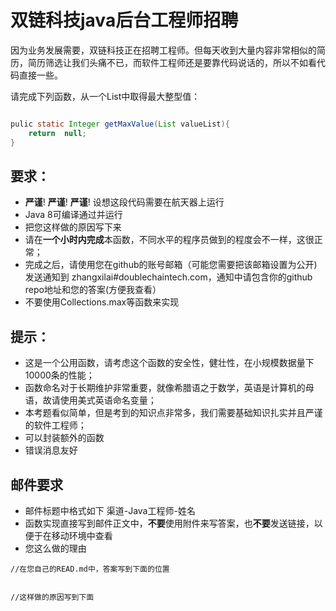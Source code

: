 # 双链科技java后台工程师招聘

因为业务发展需要，双链科技正在招聘工程师。但每天收到大量内容非常相似的简历，简历筛选让我们头痛不已，而软件工程师还是要靠代码说话的，所以不如看代码直接一些。


请完成下列函数，从一个List中取得最大整型值：

```java

pulic static Integer getMaxValue(List valueList){
    return  null;
}

```

## 要求：

* **严谨**! **严谨**! **严谨**! 设想这段代码需要在航天器上运行
* Java 8可编译通过并运行
* 把您这样做的原因写下来
* 请在**一个小时内完成**本函数，不同水平的程序员做到的程度会不一样，这很正常；
* 完成之后，请使用您在github的账号邮箱（可能您需要把该邮箱设置为公开)发送通知到 zhangxilai#doublechaintech.com，通知中请包含你的github repo地址和您的答案(方便我查看）
* 不要使用Collections.max等函数来实现

## 提示：
* 这是一个公用函数，请考虑这个函数的安全性，健壮性，在小规模数据量下10000条的性能；
* 函数命名对于长期维护非常重要，就像希腊语之于数学，英语是计算机的母语，故请使用美式英语命名变量；
* 本考题看似简单，但是考到的知识点非常多，我们需要基础知识扎实并且严谨的软件工程师；
* 可以封装额外的函数
* 错误消息友好

## 邮件要求

* 邮件标题中格式如下  渠道-Java工程师-姓名
* 函数实现直接写到邮件正文中，**不要**使用附件来写答案，也**不要**发送链接，以便于在移动环境中查看
* 您这么做的理由

```
//在您自己的READ.md中，答案写到下面的位置


//这样做的原因写到下面


```
